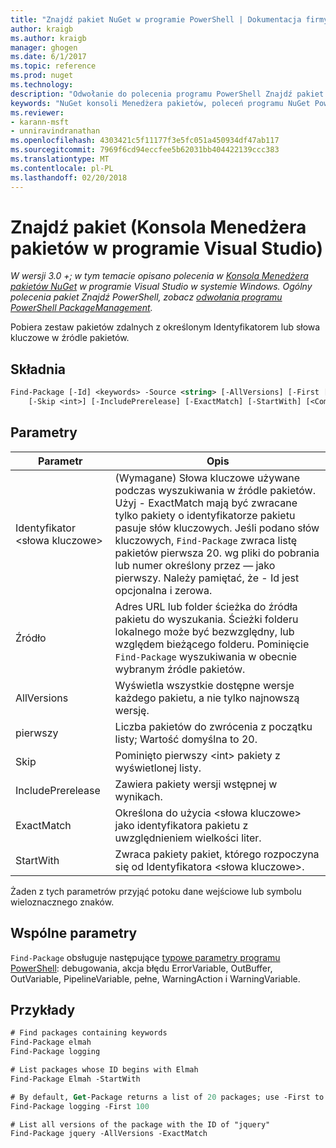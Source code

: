 ```yaml
---
title: "Znajdź pakiet NuGet w programie PowerShell | Dokumentacja firmy Microsoft"
author: kraigb
ms.author: kraigb
manager: ghogen
ms.date: 6/1/2017
ms.topic: reference
ms.prod: nuget
ms.technology: 
description: "Odwołanie do polecenia programu PowerShell Znajdź pakiet w konsoli Menedżera pakietów NuGet w programie Visual Studio."
keywords: "NuGet konsoli Menedżera pakietów, poleceń programu NuGet Powershell NuGet w programie PowerShell, Znajdź pakiet"
ms.reviewer:
- karann-msft
- unniravindranathan
ms.openlocfilehash: 4303421c5f11177f3e5fc051a450934df47ab117
ms.sourcegitcommit: 7969f6cd94eccfee5b62031bb404422139ccc383
ms.translationtype: MT
ms.contentlocale: pl-PL
ms.lasthandoff: 02/20/2018
---
```

# <a name="find-package-package-manager-console-in-visual-studio"></a>Znajdź pakiet (Konsola Menedżera pakietów w programie Visual Studio)

*W wersji 3.0 +; w tym temacie opisano polecenia w [Konsola Menedżera pakietów NuGet](package-manager-console.md) w programie Visual Studio w systemie Windows. Ogólny polecenia pakiet Znajdź PowerShell, zobacz [odwołania programu PowerShell PackageManagement](/powershell/module/packagemanagement/?view=powershell-6).*

Pobiera zestaw pakietów zdalnych z określonym Identyfikatorem lub słowa kluczowe w źródle pakietów.

## <a name="syntax"></a>Składnia

```ps
Find-Package [-Id] <keywords> -Source <string> [-AllVersions] [-First [<int>]]
    [-Skip <int>] [-IncludePrerelease] [-ExactMatch] [-StartWith] [<CommonParameters>]
```

## <a name="parameters"></a>Parametry

| Parametr | Opis |
| --- | --- |
| Identyfikator &lt;słowa kluczowe&gt; | (Wymagane) Słowa kluczowe używane podczas wyszukiwania w źródle pakietów. Użyj - ExactMatch mają być zwracane tylko pakiety o identyfikatorze pakietu pasuje słów kluczowych. Jeśli podano słów kluczowych, `Find-Package` zwraca listę pakietów pierwsza 20. wg pliki do pobrania lub numer określony przez — jako pierwszy. Należy pamiętać, że - Id jest opcjonalna i zerowa. |
| Źródło | Adres URL lub folder ścieżka do źródła pakietu do wyszukania. Ścieżki folderu lokalnego może być bezwzględny, lub względem bieżącego folderu. Pominięcie `Find-Package` wyszukiwania w obecnie wybranym źródle pakietów. |
| AllVersions | Wyświetla wszystkie dostępne wersje każdego pakietu, a nie tylko najnowszą wersję. |
| pierwszy | Liczba pakietów do zwrócenia z początku listy; Wartość domyślna to 20. |
| Skip | Pominięto pierwszy &lt;int&gt; pakiety z wyświetlonej listy.  |
| IncludePrerelease | Zawiera pakiety wersji wstępnej w wynikach. |
| ExactMatch | Określona do użycia &lt;słowa kluczowe&gt; jako identyfikatora pakietu z uwzględnieniem wielkości liter. |
| StartWith | Zwraca pakiety pakiet, którego rozpoczyna się od Identyfikatora &lt;słowa kluczowe&gt;. |

Żaden z tych parametrów przyjąć potoku dane wejściowe lub symbolu wieloznacznego znaków.

## <a name="common-parameters"></a>Wspólne parametry

`Find-Package` obsługuje następujące [typowe parametry programu PowerShell](http://go.microsoft.com/fwlink/?LinkID=113216): debugowania, akcja błędu ErrorVariable, OutBuffer, OutVariable, PipelineVariable, pełne, WarningAction i WarningVariable.

## <a name="examples"></a>Przykłady

```ps
# Find packages containing keywords
Find-Package elmah
Find-Package logging

# List packages whose ID begins with Elmah
Find-Package Elmah -StartWith

# By default, Get-Package returns a list of 20 packages; use -First to show more
Find-Package logging -First 100

# List all versions of the package with the ID of "jquery"
Find-Package jquery -AllVersions -ExactMatch
```
